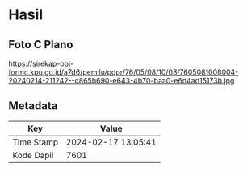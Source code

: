 # Hasil

## Foto C Plano

https://sirekap-obj-formc.kpu.go.id/a7d6/pemilu/pdpr/76/05/08/10/08/7605081008004-20240214-211242--c865b690-e643-4b70-baa0-e6d4ad15173b.jpg


## Metadata

| Key        | Value               |
| ---------- | ------------------- |
| Time Stamp | 2024-02-17 13:05:41 |
| Kode Dapil | 7601                |



